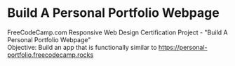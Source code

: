 # Build A Personal Portfolio Webpage
FreeCodeCamp.com Responsive Web Design Certification Project - "Build A Personal Portfolio Webpage" <br />
Objective: Build an app that is functionally similar to https://personal-portfolio.freecodecamp.rocks
